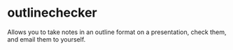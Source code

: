 outlinechecker
==============

Allows you to take notes in an outline format on a presentation, check them, and email them to yourself.
